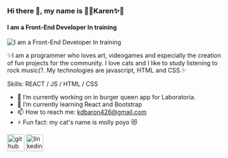 ### Hi there 👋, my name is 🌸✨Karen✨🌸
#### I am a Front-End Developer In training
![I am a Front-End Developer In training](https://i.pinimg.com/originals/1a/99/8d/1a998d70c34485255b2a60110282ac6b.jpg)

✨I am a programmer who loves art, videogames and especially the creation of fun projects for the community. I love cats and I like to study listening to rock music(?. My technologies are javascript, HTML and CSS.✨

Skills: REACT / JS / HTML / CSS

- 🔭 I’m currently working on in burger queen app for Laboratoria. 
- 🌱 I’m currently learning React and Bootstrap 
- 📫 How to reach me: kdbaron426@gmail.com 
- ⚡ Fun fact: my cat's name is molly poyo 😻

[<img src='https://www.iconsdb.com/icons/preview/white/github-11-xxl.png' alt='github' height='40'>](https://github.com/https://github.com/Dan13l4)  [<img src='https://iconsplace.com/wp-content/uploads/_icons/ffffff/256/png/linkedin-icon-18-256.png' alt='linkedin' height='40'>](https://www.linkedin.com/in/https://www.linkedin.com/in/karen-daniela-baron-ramirez-558657208//)  


